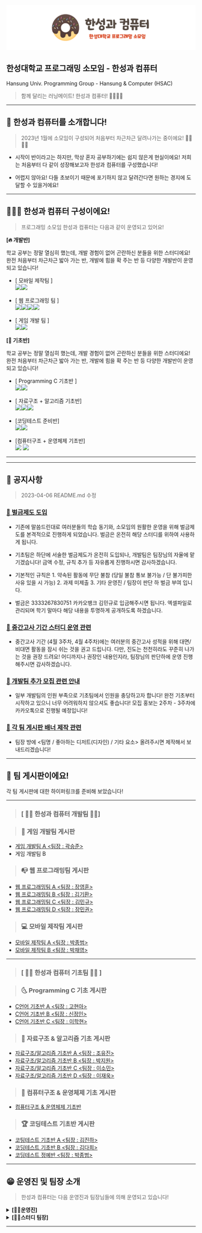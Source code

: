 <div align="center">
<img src="hsac.img/img.hsac.png">
</div>



## 한성대학교 프로그래밍 소모임 - 한성과 컴퓨터
Hansung Univ. Programming Group - Hansung & Computer (HSAC)
> <p> 함께 달리는 러닝메이트! 한성과 컴퓨터! 🏃‍♂️🏃‍♀️</p>

---

## 🥇 한성과 컴퓨터를 소개합니다!
> 2023년 1월에 소모임이 구성되어 처음부터 차근차근 달려나가는 중이에요! 🏃‍♂️🏃‍♀️

- 시작이 반이라고는 하지만, 막상 혼자 공부하기에는 쉽지 않은게 현실이에요! 저희는 처음부터 다 같이 성장해보고자 한성과 컴퓨터를 구성했습니다!

- 어렵지 않아요! 다들 초보이기 때문에 포기하지 않고 달려간다면 원하는 경지에 도달할 수 있을거에요!

---
## 👨‍👩‍👦 한성과 컴퓨터 구성이에요!
> 
> 프로그래밍 소모임 한성과 컴퓨터는 다음과 같이 운영되고 있어요!
<p><b> [🔥 개발반] </b></p>
<p>학교 공부는 정말 열심히 했는데, 개발 경험이 없어 곤란하신 분들을 위한 스터디에요! 완전 처음부터 차근차근 밟아 가는 반, 개발에 힘을 확 주는 반 등 다양한 개발반이 운영되고 있습니다!</p>

- [ 모바일 제작팀 ]
  <br><img src="https://img.shields.io/badge/Android-3DDC84?style=for-the-badge&logo=Android&logoColor=white"></img><img src="https://img.shields.io/badge/Kotlin-7F52FF?style=for-the-badge&logo=Kotlin&logoColor=white"></img>

- [ 웹 프로그래밍 팀 ]
  <br><img src="https://img.shields.io/badge/HTML5-E34F26?style=for-the-badge&logo=HTML5&logoColor=white"></img><img src="https://img.shields.io/badge/CSS3-1572B6?style=for-the-badge&logo=CSS3&logoColor=white"></img><img src="https://img.shields.io/badge/JavaScript-F7DF1E?style=for-the-badge&logo=JavaScript&logoColor=white"></img><img src="https://img.shields.io/badge/Spring-000000?style=for-the-badge&logo=Spring&logoColor=white"></img>

- [ 게임 개발 팀 ]
  <br><img src="https://img.shields.io/badge/CSharp-239120?style=for-the-badge&logo=CSharp&logoColor=white"></img><img src="https://img.shields.io/badge/Unity-FFFFFF?style=for-the-badge&logo=Unity&logoColor=black"></img>
  
<p><b> [🤗 기초반] </b></p>

<p>학교 공부는 정말 열심히 했는데, 개발 경험이 없어 곤란하신 분들을 위한 스터디에요! 완전 처음부터 차근차근 밟아 가는 반, 개발에 힘을 확 주는 반 등 다양한 개발반이 운영되고 있습니다!</p>

- [ Programming C 기초반 ]
<br><img src="https://img.shields.io/badge/C-A8B9CC?style=for-the-badge&logo=C&logoColor=white"></img><img src="https://img.shields.io/badge/C_GAME-005FED?style=for-the-badge&logo=youtubegaming&logoColor=white"></img>

- [ 자료구조 + 알고리즘 기초반]
<br><img src="https://img.shields.io/badge/C-A8B9CC?style=for-the-badge&logo=C&logoColor=white"></img><img src="https://img.shields.io/badge/data_structure-E4202E?style=for-the-badge&logo=databricks&logoColor=white"></img><img src="https://img.shields.io/badge/Algorithm-000000?style=for-the-badge&logo=thealgorithms&logoColor=white"></img>

- [코딩테스트 준비반]
<br><img src="https://img.shields.io/badge/JAVA-E34F26?style=for-the-badge&logo=intellijidea&logoColor=white"></img><img src="https://img.shields.io/badge/Algorithm-000000?style=for-the-badge&logo=thealgorithms&logoColor=white"></img>

- [컴퓨터구조 + 운영체제 기초반]
<br><img src="https://img.shields.io/badge/Computer ARCHITECTURE-ECD53F?style=for-the-badge&logo=amazonec2&logoColor=black"></img>
<img src="https://img.shields.io/badge/Operating System-0078D4?style=for-the-badge&logo=windows11&logoColor=white"></img>

---

>

---
## 📢 공지사항
> 2023-04-06 README.md 수정


### <ins>📌 벌금제도 도입</ins>

- 기존에 말씀드린대로 여러분들의 학습 동기와, 소모임의 원활한 운영을 위해 벌금제도를 본격적으로 진행하게 되었습니다. 벌금은 온전히 해당 스터디를 위하여 사용하게 됩니다.
  
- 기초팀은 하단에 서술한 벌금제도가 온전히 도입되나, 개발팀은 팀장님의 자율에 맡기겠습니다! 금액 수정, 규칙 추가 등 자유롭게 진행하시면 감사하겠습니다.
  
- 기본적인 규칙은 1. 약속된 활동에 무단 불참 (당일 불참 통보 불가능 / 단 불가피한 사유 있을 시 가능) 2. 과제 미제출 3. 기타 운영진 / 팀장이 판단 하 벌금 부여 입니다.
  
- 벌금은 3333267830751 카카오뱅크 김민규로 입금해주시면 됩니다. 엑셀파일로 관리되며 학기 말마다 해당 내용을 투명하게 공개하도록 하겠습니다.

### <ins>📌 중간고사 기간 스터디 운영 관련</ins>

- 중간고사 기간 (4월 3주차, 4월 4주차)에는 여러분의 중간고사 성적을 위해 대면/비대면 활동을 잠시 쉬는 것을 권고 드립니다. 다만, 진도는 천천히라도 꾸준히 나가는 것을 권장 드려요! 어디까지나 권장인 내용인지라, 팀장님의 판단하에 운영 진행해주시면 감사하겠습니다.

### <ins>📌 개발팀 추가 모집 관련 안내</ins>

- 일부 개발팀의 인원 부족으로 기초팀에서 인원을 충당하고자 합니다! 완전 기초부터 시작하고 있으니 너무 어려워하지 않으셔도 좋습니다! 모집 홍보는 2주차 - 3주차에 카카오톡으로 진행될 예정입니다!

### <ins>📌 각 팀 게시판 배너 제작 관련</ins>
- 팀장 방에 <팀명 / 좋아하는 디저트(디자인) / 기타 요소> 올려주시면 제작해서 보내드리겠습니다!


---

## 📕 팀 게시판이에요!
각 팀 게시판에 대한 하이퍼링크를 준비해 보았습니다!

---

> ### <b> [ 👨‍💻 한성과 컴퓨터 개발팀 👩‍💻] </b>

> ### <b>🎯 게임 개발팀 게시판</b>

  - [게임 개발팀 A <팀장 : 곽승준>](https://github.com/TeamHSAC/HSAC/tree/main/StudyProject/Develop/Game/TeamA) </br>
  - 게임 개발팀 B
> ### <b>📭 웹 프로그래밍팀 게시판</b>
  - [웹 프로그래밍팀 A <팀장 : 장영훈>](https://github.com/TeamHSAC/HSAC/tree/main/StudyProject/Develop/Web/TeamA)
  - [웹 프로그래밍팀 B <팀장 : 김기환>](https://github.com/TeamHSAC/HSAC/tree/main/StudyProject/Develop/Web/TeamB)
  - [웹 프로그래밍팀 C <팀장 : 김민규>](https://github.com/TeamHSAC/HSAC/tree/main/StudyProject/Develop/Web/TeamC)
  - [웹 프로그래밍팀 D <팀장 : 장민권>](https://github.com/TeamHSAC/HSAC/tree/main/StudyProject/Develop/Web/TeamD)
  
> ### <b>💻 모바일 제작팀 게시판</b>

  - [모바일 제작팀 A <팀장 : 박종범>](https://github.com/TeamHSAC/HSAC/tree/main/StudyProject/Develop/Mobile/TeamA)
  - [모바일 제작팀 B <팀장 : 박채영>](https://github.com/TeamHSAC/HSAC/tree/main/StudyProject/Develop/Mobile/TeamB)


---

> ### <b> [ 🙋‍♀️ 한성과 컴퓨터 기초팀 🙋‍♂️ ] </b> 

> ### <b>🌜 Programming C 기초 게시판</b>
  + [C언어 기초반 A <팀장 : 고현아>](https://github.com/TeamHSAC/HSAC/tree/main/StudyProject/Basic/C%20Language/TeamA)
  + [C언어 기초반 B <팀장 : 신정인>](https://github.com/TeamHSAC/HSAC/tree/main/StudyProject/Basic/C%20Language/TeamB)
  + [C언어 기초반 C <팀장 : 이학현>](https://github.com/TeamHSAC/HSAC/tree/main/StudyProject/Basic/C%20Language/TeamC)


> ### <b>🧮 자료구조 & 알고리즘 기초 게시판</b>
  + [자료구조/알고리즘 기초반 A <팀장 : 조유진>](https://github.com/TeamHSAC/HSAC/tree/main/StudyProject/Basic/Data%20Structure%26Algorithm/TeamA)
  + [자료구조/알고리즘 기초반 B <팀장 : 박지원>](https://github.com/TeamHSAC/HSAC/tree/main/StudyProject/Basic/Data%20Structure%26Algorithm/TeamB)
  + [자료구조/알고리즘 기초반 C <팀장 : 이소민>](https://github.com/TeamHSAC/HSAC/tree/main/StudyProject/Basic/Data%20Structure%26Algorithm/TeamC)
  + [자료구조/알고리즘 기초반 D <팀장 : 이재욱>](https://github.com/TeamHSAC/HSAC/tree/main/StudyProject/Basic/Data%20Structure%26Algorithm/TeamD)

> ### <b>🧰 컴퓨터구조 & 운영체제 기초 게시판</b>
  + [컴퓨터구조 & 운영체제 기초반](https://github.com/TeamHSAC/HSAC/tree/main/StudyProject/Basic/hsac.basic.csos)


> ### <b>🏆 코딩테스트 기초반 게시판</b>
  + [코팅테스트 기초반 A <팀장 : 김진하>](https://github.com/TeamHSAC/HSAC/tree/main/StudyProject/Basic/Coding%20Test/TeamA)
  + [코딩테스트 기초반 B <팀장 : 김다희>](https://github.com/TeamHSAC/HSAC/tree/main/StudyProject/Basic/Coding%20Test/TeamB)
  + [코딩테스트 정예반 <팀장 : 박종범>](https://github.com/TeamHSAC/HSAC/tree/main/StudyProject/Basic/Coding%20Test/C++)


---
## 😁 운영진 및 팀장 소개
> 한성과 컴퓨터는 다음 운영진과 팀장님들에 의해 운영되고 있습니다!

<details>
<summary><b>[🙋‍♂️운영진] </b></summary>

- <p> <b> 회장 : 박종범 </b> </p>

- <p> <b> 부회장 : 박지원 </b> </p>

- <p> <b> 재무 : 김민규 / 기술지원 : 곽승준 / 홍보 : 양정우 </b> </p>

- <p> <b> 빅데이터 학습 지원 : 김기환 / 웹 학습 지원 : 임수한 </b> </p>  
</details>

<details>
<summary><b>[🙋‍♀️스터디 팀장]</b></summary>

- <p> <b> 웹 A 팀장 : 장영훈 / 웹 B 팀장 : 김기환 <br> 웹 C 팀장 : 김민규 / 웹 D 팀장 : 장민권 </b></p>

- <p> <b> 모바일 A 팀장 : 박종범 <br> 모바일 B 팀장 : 박채영 </b></p>

- <p> <b> 게임 A 팀장 : 곽승준 <br> 게임 B 팀장 : 미정 </b> </p>

- <p> <b> 자료구조 튜터 : 박지원 <br> 자료구조 A 팀장 : 조유진 <br> 자료구조 B 팀장 : 박지원 <br> 자료구조 C 팀장 : 이소민 <br> 자료구조 D 팀장 : 이재욱 </b></p>

- <p> <b>컴퓨터구조/운영체제 튜터 : 박종범</b></p>
- <p><b>C언어 튜터 : 양윤석, 곽승준 <br> C언어 A 팀장 : 고현아 <br> C언어 B 팀장 : 신정인 <br> C언어 C 팀장 : 이학현 </b></p>

- <p><b>코딩테스트 튜터 : 전지원, 박지원 <br> 코딩테스트 A 팀장 : 김진하 <br> 코딩테스트 B 팀장 : 김다희</b></p>
  
</details>

---